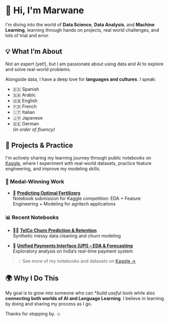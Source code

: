 # 👋 Hi, I'm Marwane

I'm diving into the world of **Data Science**, **Data Analysis**, and **Machine Learning**, learning through hands on projects, real world challenges, and lots of trial and error.

## 💡 What I’m About

Not an expert (yet!), but I am passionate about using data and AI to explore and solve real-world problems.

Alongside data, I have a deep love for **languages and cultures**. I speak:
- 🇪🇸 Spanish  
- 🇸🇦 Arabic  
- 🇬🇧 English  
- 🇫🇷 French  
- 🇮🇹 Italian  
- 🇯🇵 Japanese  
- 🇩🇪 German  
*(in order of fluency)*

## 📌 Projects & Practice
I'm actively sharing my learning journey through public notebooks on [Kaggle](https://www.kaggle.com/marwanehosni), where I experiment with real-world datasets, practice feature engineering, and improve my modeling skills.

### 🥉 Medal-Winning Work 
- 🧪 **[Predicting Optimal Fertilizers](https://www.kaggle.com/code/marwanehosni/predicting-opt-fertilizers-eda-fe-and-modeling)**  
  Notebook submission for Kaggle competition: EDA + Feature Engineering + Modeling for agritech applications  

### 📊 Recent Notebooks
- 👩‍💻 **[TelCo Churn Prediction & Retention](https://www.kaggle.com/code/marwanehosni/telco-customer-churn-prediction-retention)**  
  Synthetic messy data cleaning and churn modeling  

- 💸 **[Unified Payments Interface (UPI) – EDA & Forecasting](https://www.kaggle.com/code/marwanehosni/unified-payments-interface-eda-modeling)**  
  Exploratory analysis on India’s real-time payment system  

> 💡 See more of my notebooks and datasets on [Kaggle →](https://www.kaggle.com/marwanehosni)

## 🌍 Why I Do This
My goal is to grow into someone who can **build useful tools* while also **connecting both worlds of AI and Language Learning**. I believe in learning by doing and sharing my process as I go.

Thanks for stopping by. ☺️
